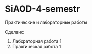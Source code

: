 # SiAOD-4-semestr
Практические и лабораторные работы

 Сделано:
1) Лабораторная работа 1
2) Практическая работа 1
